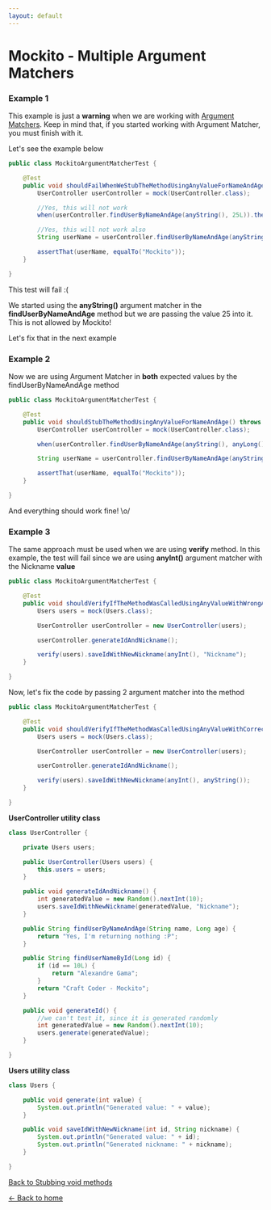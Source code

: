 ```yaml
---
layout: default
---
```


# Mockito - Multiple Argument Matchers

### Example 1

This example is just a **warning** when we are working with [Argument Matchers](fundamental-mockito-argument-matcher).
Keep in mind that, if you started working with Argument Matcher, you must finish with it.

Let's see the example below

```java
public class MockitoArgumentMatcherTest {

    @Test
    public void shouldFailWhenWeStubTheMethodUsingAnyValueForNameAndAge() throws Exception {
        UserController userController = mock(UserController.class);

        //Yes, this will not work
        when(userController.findUserByNameAndAge(anyString(), 25L)).thenReturn("Mockito");

        //Yes, this will not work also
        String userName = userController.findUserByNameAndAge(anyString(), 25L);

        assertThat(userName, equalTo("Mockito"));
    }

}    
```

This test will fail :(

We started using the **anyString()** argument matcher in the **findUserByNameAndAge** method but we are passing
the value 25 into it. This is not allowed by Mockito!

Let's fix that in the next example

### Example 2

Now we are using Argument Matcher in **both** expected values by the findUserByNameAndAge method

```java
public class MockitoArgumentMatcherTest {

    @Test
    public void shouldStubTheMethodUsingAnyValueForNameAndAge() throws Exception {
        UserController userController = mock(UserController.class);

        when(userController.findUserByNameAndAge(anyString(), anyLong())).thenReturn("Mockito");

        String userName = userController.findUserByNameAndAge(anyString(), anyLong());

        assertThat(userName, equalTo("Mockito"));
    }

}    
```

And everything should work fine! \o/

### Example 3

The same approach must be used when we are using **verify** method. In this example, the test will fail
since we are using **anyInt()** argument matcher with the Nickname **value**

```java
public class MockitoArgumentMatcherTest {

    @Test
    public void shouldVerifyIfTheMethodWasCalledUsingAnyValueWithWrongArgumentMatchers() throws Exception {
        Users users = mock(Users.class);

        UserController userController = new UserController(users);

        userController.generateIdAndNickname();

        verify(users).saveIdWithNewNickname(anyInt(), "Nickname");
    }

}    
```

Now, let's fix the code by passing 2 argument matcher into the method

```java
public class MockitoArgumentMatcherTest {

    @Test
    public void shouldVerifyIfTheMethodWasCalledUsingAnyValueWithCorrectArgumentMatchers() throws Exception {
        Users users = mock(Users.class);

        UserController userController = new UserController(users);

        userController.generateIdAndNickname();

        verify(users).saveIdWithNewNickname(anyInt(), anyString());
    }

}    
```

**UserController utility class**

```java
class UserController {

	private Users users;

	public UserController(Users users) {
		this.users = users;
	}

	public void generateIdAndNickname() {
		int generatedValue = new Random().nextInt(10);
		users.saveIdWithNewNickname(generatedValue, "Nickname");
	}

	public String findUserByNameAndAge(String name, Long age) {
		return "Yes, I'm returning nothing :P";
	}

	public String findUserNameById(Long id) {
		if (id == 10L) {
			return "Alexandre Gama";
		}
		return "Craft Coder - Mockito";
	}

	public void generateId() {
		//we can't test it, since it is generated randomly
		int generatedValue = new Random().nextInt(10);
		users.generate(generatedValue);
	}

}
```

**Users utility class**


```java
class Users {

	public void generate(int value) {
		System.out.println("Generated value: " + value);
	}

	public void saveIdWithNewNickname(int id, String nickname) {
		System.out.println("Generated value: " + id);
		System.out.println("Generated nickname: " + nickname);
	}

}
```

[Back to Stubbing void methods](mockito-argument-matcher-main-page)

[<- Back to home](/)
